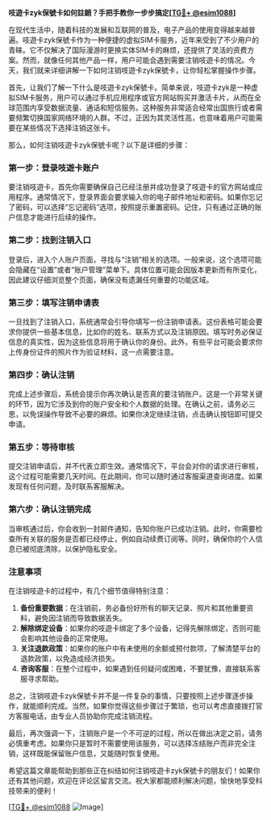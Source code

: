 **吱遊卡zyk保號卡如何註銷？手把手教你一步步搞定[[TG💪+ @esim1088](https://t.me/s/esim1088)]**

在现代生活中，随着科技的发展和互联网的普及，电子产品的使用变得越来越普遍。吱遊卡zyk保號卡作为一种便捷的虚拟SIM卡服务，近年来受到了不少用户的青睐。它不仅解决了国际漫游时更换实体SIM卡的麻烦，还提供了灵活的资费方案。然而，就像任何其他产品一样，用户可能会遇到需要注销吱遊卡的情况。今天，我们就来详细讲解一下如何注销吱遊卡zyk保號卡，让你轻松掌握操作步骤。

首先，让我们了解一下什么是吱遊卡zyk保號卡。简单来说，吱遊卡zyk是一种虚拟SIM卡服务，用户可以通过手机应用程序或官方网站购买并激活卡片，从而在全球范围内享受数据流量、通话和短信服务。这种服务非常适合经常出国旅行或者需要频繁切换国家网络环境的人群。不过，正因为其灵活性高，也意味着用户可能需要在某些情况下选择注销这张卡。

那么，如何注销吱遊卡zyk保號卡呢？以下是详细的步骤：

### **第一步：登录吱遊卡账户**
要注销吱遊卡，首先你需要确保自己已经注册并成功登录了吱遊卡的官方网站或应用程序。通常情况下，登录界面会要求输入你的电子邮件地址和密码。如果你忘记了密码，可以选择“忘记密码”选项，按照提示重置密码。记住，只有通过正确的账户信息才能进行后续的操作。

### **第二步：找到注销入口**
登录后，进入个人账户页面，寻找与“注销”相关的选项。一般来说，这个选项可能会隐藏在“设置”或者“账户管理”菜单下。具体位置可能会因版本更新而有所变化，因此建议仔细浏览整个页面，确保没有遗漏任何重要的功能区域。

### **第三步：填写注销申请表**
一旦找到了注销入口，系统通常会引导你填写一份注销申请表。这份表格可能会要求你提供一些基本信息，比如你的姓名、联系方式以及注销原因。填写时务必保证信息的真实性，因为这些信息将用于确认你的身份。此外，有些平台可能会要求你上传身份证件的照片作为验证材料，这一点需要注意。

### **第四步：确认注销**
完成上述步骤后，系统会提示你再次确认是否真的要注销账户。这是一个非常关键的环节，因为它涉及到你的账户安全和个人数据的处理。在确认之前，请务必三思，以免误操作导致不必要的麻烦。如果你决定继续注销，点击确认按钮即可提交申请。

### **第五步：等待审核**
提交注销申请后，并不代表立即生效。通常情况下，平台会对你的请求进行审核，这个过程可能需要几天时间。在此期间，你可以随时通过客服渠道查询进度。如果发现有任何问题，及时联系客服解决。

### **第六步：确认注销完成**
当审核通过后，你会收到一封邮件通知，告知你账户已成功注销。此时，你需要检查所有关联的服务是否都已经停止，例如自动续费订阅等。同时，确保你的个人信息已被彻底清除，以保护隐私安全。

### **注意事项**
在注销吱遊卡的过程中，有几个细节值得特别注意：
1. **备份重要数据**：在注销前，务必备份好所有的聊天记录、照片和其他重要资料，避免因注销而导致数据丢失。
2. **解除绑定设备**：如果你的吱遊卡绑定了多个设备，记得先解除绑定，否则可能会影响其他设备的正常使用。
3. **关注退款政策**：如果你的账户中有未使用的余额或预付款项，了解清楚平台的退款政策，以免造成经济损失。
4. **咨询客服**：在整个过程中，如果遇到任何疑问或困难，不要犹豫，直接联系客服寻求帮助。

总之，注销吱遊卡zyk保號卡并不是一件复杂的事情，只要按照上述步骤逐步操作，就能顺利完成。当然，如果你觉得这些步骤过于繁琐，也可以考虑直接拨打官方客服电话，由专业人员协助你完成注销流程。

最后，再次强调一下，注销账户是一个不可逆的过程，所以在做出决定之前，请务必慎重考虑。如果你只是暂时不需要使用该服务，可以选择冻结账户而非完全注销，这样既能保留账户信息，又能随时恢复使用。

希望这篇文章能帮助到那些正在纠结如何注销吱遊卡zyk保號卡的朋友们！如果你还有其他问题，欢迎在评论区留言交流。祝大家都能顺利解决问题，愉快地享受科技带来的便利！

[[TG💪+ @esim1088](https://t.me/s/esim1088) ![Image](https://i.postimg.cc/4NQfJmqS/Snipaste-2025-05-13-00-14-12.png)]